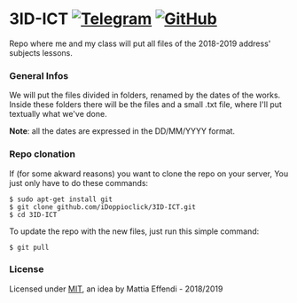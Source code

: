 # 3ID-ICT [![Telegram](https://img.shields.io/badge/Telegram-@iDoppioclick-blue.svg?style=flat)](https://t.me/iDoppioclick) [![GitHub](https://img.shields.io/github/license/mashape/apistatus.svg)](https://github.com/iDoppioclick/3ID-ITC)

Repo where me and my class will put all files of the 2018-2019 address' subjects lessons.

### General Infos
We will put the files divided in folders, renamed by the dates of the works.
Inside these folders there will be the files and a small .txt file, where I'll put textually what we've done.

**Note**: all the dates are expressed in the DD/MM/YYYY format.

### Repo clonation
If (for some akward reasons) you want to clone the repo on your server, You just only have to do these commands:

    $ sudo apt-get install git
    $ git clone github.com/iDoppioclick/3ID-ICT.git
    $ cd 3ID-ICT
    
To update the repo with the new files, just run this simple command:

    $ git pull

### License
Licensed under [MIT](https://opensource.org/licenses/MIT), an idea by Mattia Effendi - 2018/2019
